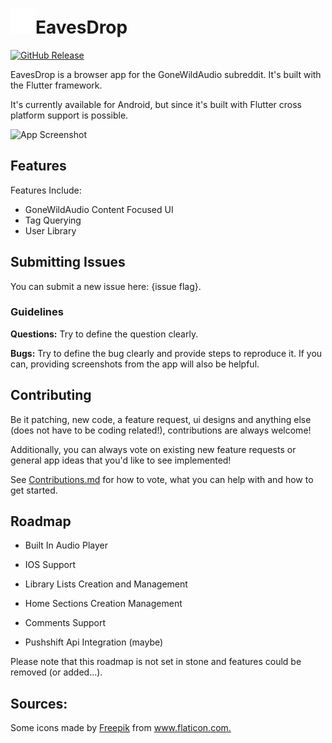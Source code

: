 # <img src="/screenshots/App-Logo.png" width="40">EavesDrop
[![GitHub Release](https://img.shields.io/github/downloads/hiocas/EavesDrop/total)](https://github.com/hiocas/EavesDrop/releases)

EavesDrop is a browser app for the GoneWildAudio subreddit. It's built with the Flutter framework.

It's currently available for Android, but since it's built with Flutter cross platform support is possible.

![App Screenshot](screenshots/Screenshots2.png)

## Features
Features Include:
- GoneWildAudio Content Focused UI
- Tag Querying
- User Library
 
## Submitting Issues

You can submit a new issue here: {issue flag}.

### Guidelines
**Questions:** Try to define the question clearly.

**Bugs:** Try to define the bug clearly and provide steps to reproduce it.
If you can, providing screenshots from  the app will also be helpful.
  
## Contributing

Be it patching, new code, a feature request, ui designs and anything else (does not have to be coding related!), contributions are always welcome!

Additionally, you can always vote on existing new feature requests or general app ideas that you'd like to see implemented!

See [Contributions.md](Contributions.md) for how to vote, what you can help with and how to get started.
  
## Roadmap

- Built In Audio Player

- IOS Support

- Library Lists Creation and Management

- Home Sections Creation Management

- Comments Support

- Pushshift Api Integration (maybe)

Please note that this roadmap is not set in stone and features could be removed (or added...).

## Sources:
<div>Some icons made by <a href="https://www.freepik.com" title="Freepik">Freepik</a> from <a href="https://www.flaticon.com/" title="Flaticon">www.flaticon.com.</a></div>
